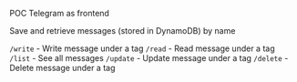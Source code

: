 POC Telegram as frontend

Save and retrieve messages (stored in DynamoDB) by name

`/write` - Write message under a tag
`/read` - Read message under a tag
`/list` - See all messages
`/update` - Update message under a tag
`/delete` - Delete message under a tag